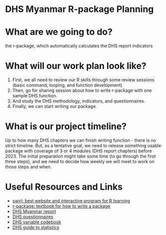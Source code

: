 DHS Myanmar R-package Planning
================

# What are we going to do?

the r-package, which automatically calculates the DHS report indicators

# What will our work plan look like?

1.  First, we all need to review our R skills through some review
    sessions (basic command, looping, and function development)
2.  Then, go for sharing session about how to write r-package with one
    sample DHS function.
3.  And study the DHS methodology, indicators, and questionnaires.
4.  Finally, we can start writing our package.

# What is our project timeline?

Up to how many DHS chapters we can finish writing function - there is no
strict timeline. But, as a tentative goal, we need to release something
usable package with coverage of 3 or 4 modules (DHS report chapters)
before 2023. The initial preparation might take some time (to go through
the first three steps), and we need to decide how weekly we will meet to
work on those steps and when.

# Useful Resources and Links

-   [swirl: best website and interactive program for R
    learning](https://swirlstats.com/)
-   [r-package: textbook for how to write a
    package](https://r-pkgs.org/)
-   [DHS Myanmar
    report](https://dhsprogram.com/publications/publication-fr324-dhs-final-reports.cfm)
-   [DHS
    questionnaires](https://dhsprogram.com/Methodology/Survey-Types/DHS-Questionnaires.cfm)
-   [DHS variable
    codebook](https://dhsprogram.com/data/data-variables-and-definitions.cfm)
-   [DHS guide to
    statistics](https://dhsprogram.com/publications/publication-dhsg1-dhs-questionnaires-and-manuals.cfm)
